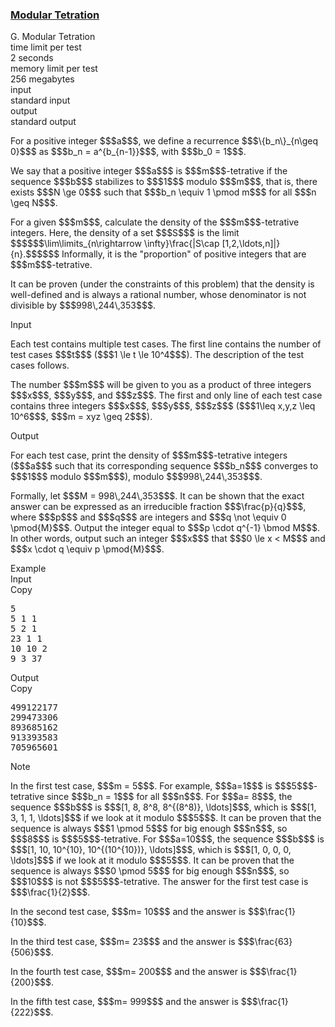 <h3><a href="https://codeforces.com/contest/2147/problem/G" target="_blank" rel="noopener noreferrer">Modular Tetration</a></h3>

<div class="header"><div class="title">G. Modular Tetration</div><div class="time-limit"><div class="property-title">time limit per test</div>2 seconds</div><div class="memory-limit"><div class="property-title">memory limit per test</div>256 megabytes</div><div class="input-file input-standard"><div class="property-title">input</div>standard input</div><div class="output-file output-standard"><div class="property-title">output</div>standard output</div></div><div><p> </p><p>For a positive integer $$$a$$$, we define a recurrence $$$\{b_n\}_{n\geq 0}$$$ as $$$b_n = a^{b_{n-1}}$$$, with $$$b_0 = 1$$$.</p><p>We say that a positive integer $$$a$$$ is $$$m$$$-<span class="tex-font-style-it">tetrative</span> if the sequence $$$b$$$ stabilizes to $$$1$$$ modulo $$$m$$$, that is, there exists $$$N \ge 0$$$ such that $$$b_n \equiv 1 \pmod m$$$ for all $$$n \geq N$$$.</p><p>For a given $$$m$$$, calculate the density of the $$$m$$$-<span class="tex-font-style-it">tetrative</span> integers. Here, the density of a set $$$S$$$ is the limit $$$$$$\lim\limits_{n\rightarrow \infty}\frac{|S\cap [1,2,\ldots,n]|}{n}.$$$$$$ Informally, it is the "proportion" of positive integers that are $$$m$$$-<span class="tex-font-style-it">tetrative</span>.</p><p>It can be proven (under the constraints of this problem) that the density is well-defined and is always a rational number, whose denominator is not divisible by $$$998\,244\,353$$$.</p></div><div class="input-specification"><div class="section-title">Input</div><p>Each test contains multiple test cases. The first line contains the number of test cases $$$t$$$ ($$$1 \le t \le 10^4$$$). The description of the test cases follows. </p><p>The number $$$m$$$ will be given to you as a product of three integers $$$x$$$, $$$y$$$, and $$$z$$$. The first and only line of each test case contains three integers $$$x$$$, $$$y$$$, $$$z$$$ ($$$1\leq x,y,z \leq 10^6$$$, $$$m = xyz \geq 2$$$).</p></div><div class="output-specification"><div class="section-title">Output</div><p>For each test case, print the density of $$$m$$$-<span class="tex-font-style-it">tetrative</span> integers ($$$a$$$ such that its corresponding sequence $$$b_n$$$ converges to $$$1$$$ modulo $$$m$$$), modulo $$$998\,244\,353$$$.</p><p>Formally, let $$$M = 998\,244\,353$$$. It can be shown that the exact answer can be expressed as an irreducible fraction $$$\frac{p}{q}$$$, where $$$p$$$ and $$$q$$$ are integers and $$$q \not \equiv 0 \pmod{M}$$$. Output the integer equal to $$$p \cdot q^{-1} \bmod M$$$. In other words, output such an integer $$$x$$$ that $$$0 \le x < M$$$ and $$$x \cdot q \equiv p \pmod{M}$$$. </p></div><div class="sample-tests"><div class="section-title">Example</div><div class="sample-test"><div class="input"><div class="title">Input<div title="Copy" data-clipboard-target="#id0006786628650750615" id="id005716474151131223" class="input-output-copier">Copy</div></div><pre id="id0006786628650750615"><div class="test-example-line test-example-line-even test-example-line-0">5</div><div class="test-example-line test-example-line-odd test-example-line-1">5 1 1</div><div class="test-example-line test-example-line-even test-example-line-2">5 2 1</div><div class="test-example-line test-example-line-odd test-example-line-3">23 1 1</div><div class="test-example-line test-example-line-even test-example-line-4">10 10 2</div><div class="test-example-line test-example-line-odd test-example-line-5">9 3 37</div></pre></div><div class="output"><div class="title">Output<div title="Copy" data-clipboard-target="#id009956784834727881" id="id0021017174119755577" class="input-output-copier">Copy</div></div><pre id="id009956784834727881"><div class="test-example-line test-example-line-odd test-example-line-1">499122177</div><div class="test-example-line test-example-line-even test-example-line-2">299473306</div><div class="test-example-line test-example-line-odd test-example-line-3">893685162</div><div class="test-example-line test-example-line-even test-example-line-4">913393583</div><div class="test-example-line test-example-line-odd test-example-line-5">705965601</div></pre></div></div></div><div class="note"><div class="section-title">Note</div><p>In the first test case, $$$m = 5$$$. For example, $$$a=1$$$ is $$$5$$$-<span class="tex-font-style-it">tetrative</span> since $$$b_n = 1$$$ for all $$$n$$$. For $$$a= 8$$$, the sequence $$$b$$$ is $$$[1, 8, 8^8, 8^{(8^8)}, \ldots]$$$, which is $$$[1, 3, 1, 1, \ldots]$$$ if we look at it modulo $$$5$$$. It can be proven that the sequence is always $$$1 \pmod 5$$$ for big enough $$$n$$$, so $$$8$$$ is $$$5$$$-<span class="tex-font-style-it">tetrative</span>. For $$$a=10$$$, the sequence $$$b$$$ is $$$[1, 10, 10^{10}, 10^{(10^{10})}, \ldots]$$$, which is $$$[1, 0, 0, 0, \ldots]$$$ if we look at it modulo $$$5$$$. It can be proven that the sequence is always $$$0 \pmod 5$$$ for big enough $$$n$$$, so $$$10$$$ is not $$$5$$$-<span class="tex-font-style-it">tetrative</span>. The answer for the first test case is $$$\frac{1}{2}$$$.</p><p> In the second test case, $$$m= 10$$$ and the answer is $$$\frac{1}{10}$$$. </p><p> In the third test case, $$$m= 23$$$ and the answer is $$$\frac{63}{506}$$$.</p><p> In the fourth test case, $$$m= 200$$$ and the answer is $$$\frac{1}{200}$$$. </p><p> In the fifth test case, $$$m= 999$$$ and the answer is $$$\frac{1}{222}$$$.</p></div>
